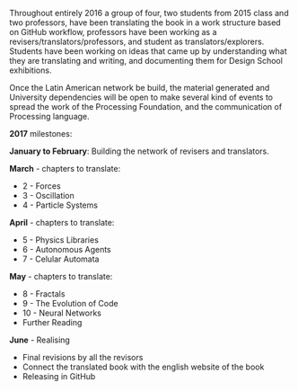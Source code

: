 Throughout entirely 2016 a group of four, two students from 2015 class and two professors, have been translating the book in a work structure based on GitHub workflow, professors have been working as a revisers/translators/professors, and student as translators/explorers. Students have been working on ideas that came up by understanding what they are translating and writing, and documenting them for Design School exhibitions. 

Once the Latin American network be build, the material generated and University dependencies will be open to make several kind of events to spread the work of the Processing Foundation, and the communication of Processing language.



**2017** milestones:

**January to February**: Building the network of revisers and translators.

**March** - chapters to translate:

-  2 - Forces
-  3 - Oscillation
-  4 - Particle Systems

**April** - chapters to translate:

- 5 - Physics Libraries
- 6 - Autonomous Agents
- 7 - Celular Automata

**May** - chapters to translate:

- 8 - Fractals
- 9 - The Evolution of Code
- 10 - Neural Networks
- Further Reading

**June** - Realising 

- Final revisions by all the revisors
- Connect the translated book with the english website of the book
- Releasing in GitHub